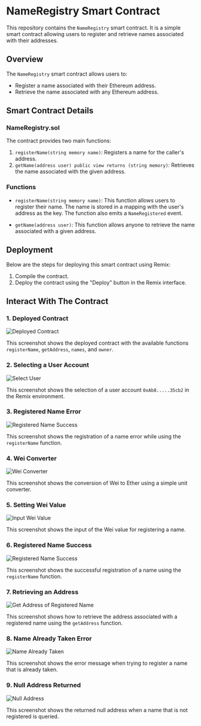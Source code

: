 # NameRegistry Smart Contract

This repository contains the `NameRegistry` smart contract. It is a simple smart contract allowing users to register and retrieve names associated with their addresses.

## Overview

The `NameRegistry` smart contract allows users to:

- Register a name associated with their Ethereum address.
- Retrieve the name associated with any Ethereum address.

## Smart Contract Details

### NameRegistry.sol

The contract provides two main functions:

1. `registerName(string memory name)`: Registers a name for the caller's address.
2. `getName(address user) public view returns (string memory)`: Retrieves the name associated with the given address.

### Functions

- `registerName(string memory name)`: This function allows users to register their name. The name is stored in a mapping with the user's address as the key. The function also emits a `NameRegistered` event.

- `getName(address user)`: This function allows anyone to retrieve the name associated with a given address.

## Deployment

Below are the steps for deploying this smart contract using Remix:

1. Compile the contract.
2. Deploy the contract using the "Deploy" button in the Remix interface.

## Interact With The Contract

### 1. Deployed Contract

![Deployed Contract](https://github.com/jason-victor1/NameRegistry-Smart-Contract/blob/main/1.%20Deployed%20Contract.png?raw=true)

This screenshot shows the deployed contract with the available functions `registerName`, `getAddress`, `names`, and `owner`.

### 2. Selecting a User Account

![Select User](https://github.com/jason-victor1/NameRegistry-Smart-Contract/blob/main/2.%20Select%20user%20-%20b2.png?raw=true)

This screenshot shows the selection of a user account `0xAb8.....35cb2` in the Remix environment.

### 3. Registered Name Error

![Registered Name Success](https://github.com/jason-victor1/NameRegistry-Smart-Contract/blob/main/3.%20registered%20name%20error.png?raw=true)

This screenshot shows the registration of a name error while using the `registerName` function.

### 4. Wei Converter

![Wei Converter](https://github.com/jason-victor1/NameRegistry-Smart-Contract/blob/main/4.%20wei%20converter.png?raw=true)

This screenshot shows the conversion of Wei to Ether using a simple unit converter.

### 5. Setting Wei Value

![Input Wei Value](https://github.com/jason-victor1/NameRegistry-Smart-Contract/blob/main/5.%20Input%20wei%20value.png?raw=true)

This screenshot shows the input of the Wei value for registering a name.

### 6. Registered Name Success

![Registered Name Success](https://github.com/jason-victor1/NameRegistry-Smart-Contract/blob/main/6.%20registered%20name%20success.png?raw=true)

This screenshot shows the successful registration of a name using the `registerName` function.

### 7. Retrieving an Address

![Get Address of Registered Name](https://github.com/jason-victor1/NameRegistry-Smart-Contract/blob/main/7.%20get%20address%20of%20registered%20name.png?raw=true)

This screenshot shows how to retrieve the address associated with a registered name using the `getAddress` function.

### 8. Name Already Taken Error

![Name Already Taken](https://github.com/jason-victor1/NameRegistry-Smart-Contract/blob/main/8.%20name%20already%20taken%20when%20using%20another%20address.png?raw=true)

This screenshot shows the error message when trying to register a name that is already taken.

### 9. Null Address Returned

![Null Address](https://github.com/jason-victor1/NameRegistry-Smart-Contract/blob/main/9.%20null%20address%20when%20you%20change%20string%20in%20get%20address%20function.png?raw=true)

This screenshot shows the returned null address when a name that is not registered is queried.









